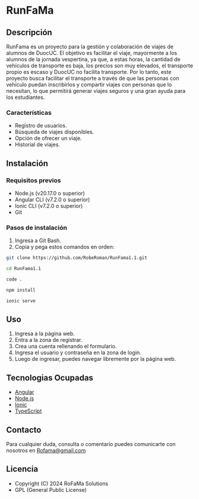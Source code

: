 # RunFaMa
## Descripción
 RunFama es un proyecto para la gestión y colaboración de viajes de alumnos de DuocUC. El objetivo es facilitar el viaje,
 mayormente a los alumnos de la jornada vespertina, ya que, a estas horas, la cantidad de vehículos de transporte es baja, 
 los precios son muy elevados, el transporte propio es escaso y DuocUC no facilita transporte. Por lo tanto, este proyecto
 busca facilitar el transporte a través de que las personas con vehículo puedan inscribirlos y compartir viajes con
 personas que lo necesitan, lo que permitirá generar viajes seguros y una gran ayuda para los estudiantes.

### Características
 - Registro de usuarios.
 - Búsqueda de viajes disponibles.
 - Opción de ofrecer un viaje.
 - Historial de viajes.

## Instalación

 ### Requisitos previos

  - Node.js (v20.17.0 o superior)
  - Angular CLI (v7.2.0 o superior)
  - Ionic CLI (v7.2.0 o superior)
  - Git

 ### Pasos de instalación
 1. Ingresa a Git Bash.
 2. Copia y pega estos comandos en orden:
   ```bash
   git clone https://github.com/RobeRoman/RunFama1.1.git
   ```
   ```bash
   cd RunFama1.1
   ```
   ```bash
   code .
   ```
   ```bash
   npm install
   ```
   ```bash
   ionic serve
   ```
## Uso
 1. Ingresa a la página web.
 2. Entra a la zona de registrar.
 3. Crea una cuenta rellenando el formulario.
 4. Ingresa el usuario y contraseña en la zona de login.
 5. Luego de ingresar, puedes navegar libremente por la página web.

## Tecnologias Ocupadas
 - [Angular](https://angular.io/)
 - [Node.js](https://nodejs.org/)
 - [Ionic](https://ionicframework.com/)
 - [TypeScript](https://www.typescriptlang.org/)

## Contacto
 Para cualquier duda, consulta o comentario puedes comunicarte con nosotros en Rofama@gmail.com

## Licencia
 - Copyright (C) 2024 RoFaMa Solutions
 - GPL (General Public License)
